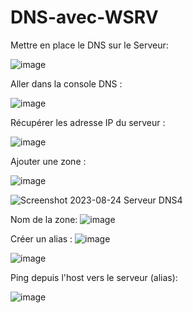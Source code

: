 # DNS-avec-WSRV

 Mettre en place le DNS sur le Serveur:
 
 ![image](https://github.com/JuJuIHM/DNS-avec-WSRV/assets/137881830/9f83f60e-0e02-4817-8331-ba7439cbeff7)


Aller dans la console DNS :

![image](https://github.com/JuJuIHM/DNS-avec-WSRV/assets/137881830/ea683240-f265-4ceb-8737-33435e2daff5)

Récupérer les adresse IP du serveur :

![image](https://github.com/JuJuIHM/DNS-avec-WSRV/assets/137881830/37f640dd-f01f-4117-9b2a-dba2bc205d56)

Ajouter une zone :

![image](https://github.com/JuJuIHM/DNS-avec-WSRV/assets/137881830/25c2d3ef-52bb-4aa1-8c15-f15f30c65a52)

![Screenshot 2023-08-24 Serveur DNS4](https://github.com/JuJuIHM/DNS-avec-WSRV/assets/137881830/d986d1e5-b4dc-4170-a06a-469434d01c50)

Nom de la zone:
![image](https://github.com/JuJuIHM/DNS-avec-WSRV/assets/137881830/199aedad-6af1-4c72-881e-1dae1050124b)

Créer un alias :
![image](https://github.com/JuJuIHM/DNS-avec-WSRV/assets/137881830/8f9d544b-5faf-4fc4-b500-b7273be28f1f)

![image](https://github.com/JuJuIHM/DNS-avec-WSRV/assets/137881830/55d76215-b1c2-467a-8082-820a7974ec50)

Ping depuis l'host vers le serveur (alias):

![image](https://github.com/JuJuIHM/DNS-avec-WSRV/assets/137881830/af33ae27-8bc9-496e-9240-90f0ebe29267)




